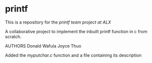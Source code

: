 # printf
This is a repository for the _printf team project at ALX_

A collaborative project to implement the inbuilt printf function in c from scratch.

AUTHORS
Donald Wafula
Joyce Thuo

Added the _myputchar.c_ function and a file containing its description

